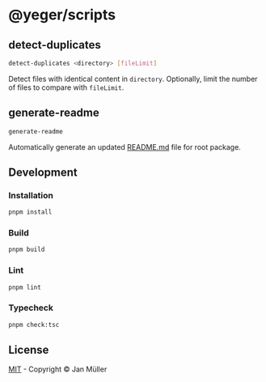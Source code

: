 # @yeger/scripts

## detect-duplicates

```bash
detect-duplicates <directory> [fileLimit]
```

Detect files with identical content in `directory`.
Optionally, limit the number of files to compare with `fileLimit`.

## generate-readme

```bash
generate-readme
```

Automatically generate an updated [README.md](../../README.md) file for root package.

## Development

### Installation

```bash
pnpm install
```

### Build

```bash
pnpm build
```

### Lint

```bash
pnpm lint
```

### Typecheck

```bash
pnpm check:tsc
```

## License

[MIT](https://github.com/borkdominik/CM2ML/blob/main/packages/scripts/LICENSE) - Copyright &copy; Jan Müller
